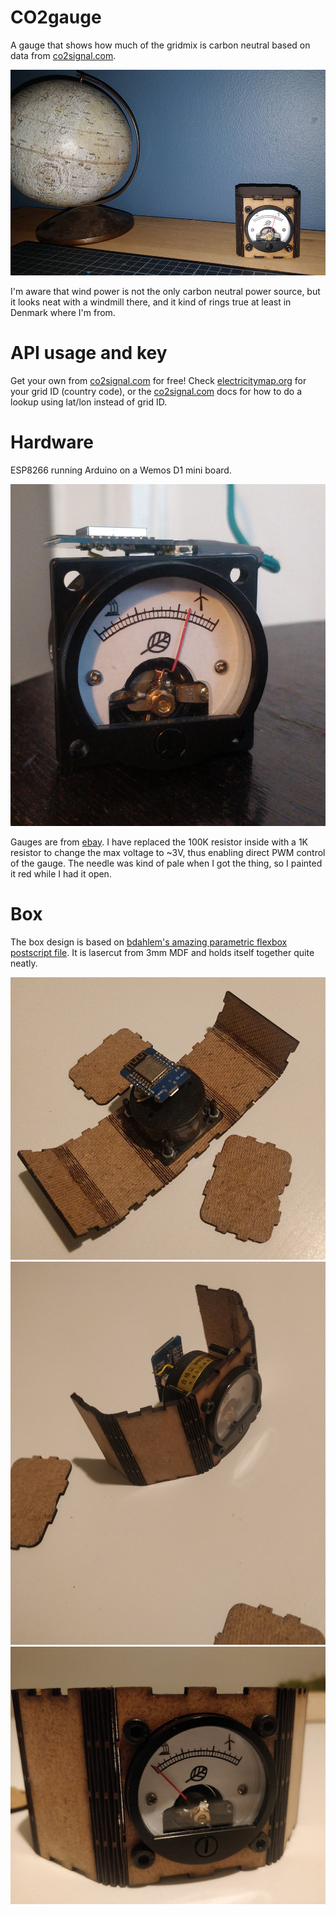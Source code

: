 # CO2gauge
A gauge that shows how much of the gridmix is carbon neutral based on data from [co2signal.com](https://co2signal.com).

![Image of the thing](https://raw.githubusercontent.com/robotto/CO2gauge/master/readme_images/getup.jpg?s=200)

I'm aware that wind power is not the only carbon neutral power source, but it looks neat with a windmill there, and it kind of rings true at least in Denmark where I'm from. 

# API usage and key
Get your own from [co2signal.com](https://www.co2signal.com/) for free! Check  [electricitymap.org](https://www.electricitymap.org/) for your grid ID (country code), or the [co2signal.com](https://www.co2signal.com/) docs for how to do a lookup using lat/lon instead of grid ID.

# Hardware
ESP8266 running Arduino on a Wemos D1 mini board.

![Image of the thing](https://raw.githubusercontent.com/robotto/CO2gauge/master/readme_images/CO2gauge.jpg?s=100)

Gauges are from [ebay](https://www.ebay.com/itm/Black-Voltmeter-SO-45-AC-0-300V-Round-Analog-Dial-Panel-Meter-Voltmeter-Gauge/312322530464). I have replaced the 100K resistor inside with a 1K resistor to change the max voltage to ~3V, thus enabling direct PWM control of the gauge.
The needle was kind of pale when I got the thing, so I painted it red while I had it open.

# Box
The box design is based on [bdahlem's amazing parametric flexbox postscript file](https://www.thingiverse.com/thing:17240). It is lasercut from 3mm MDF and holds itself together quite neatly.

![flap](https://raw.githubusercontent.com/robotto/CO2gauge/master/readme_images/flap.jpg?s=100)
![flip](https://raw.githubusercontent.com/robotto/CO2gauge/master/readme_images/flip.jpg?s=100)
![closeup](https://raw.githubusercontent.com/robotto/CO2gauge/master/readme_images/closeup.jpg?s=100)
